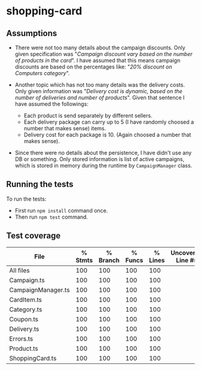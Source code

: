 # shopping-card

## Assumptions
* There were not too many details about the campaign discounts. Only given specification was "*Campaign discount vary based on the number of products in the card*". I have assumed that this means campaign discounts are based on the percentages like: "*20% discount on Computers category*".

* Another topic which has not too many details was the delivery costs. Only given information was "*Delivery cost is dynamic, based on the number of deliveries and number of products*". Given that sentence I have assumed the followings: 
    * Each product is send separately by different sellers.
    * Each delivery package can carry up to 5 (I have randomly choosed a number that makes sense) items.
    * Delivery cost for each package is 10. (Again choosed a number that makes sense).

* Since there were no details about the persistence, I have didn't use any DB or something. Only stored information is list of active campaigns, which is stored in memory during the runtime by `CampaignManager` class.

## Running the tests
To run the tests:
* First run `npm install` command once.
* Then run `npm test` command.

## Test coverage
File                | % Stmts | % Branch | % Funcs | % Lines | Uncovered Line #s 
--------------------|---------|----------|---------|---------|-------------------
All files           |     100 |      100 |     100 |     100 |                   
 Campaign.ts        |     100 |      100 |     100 |     100 |                   
 CampaignManager.ts |     100 |      100 |     100 |     100 |                   
 CardItem.ts        |     100 |      100 |     100 |     100 |                   
 Category.ts        |     100 |      100 |     100 |     100 |                   
 Coupon.ts          |     100 |      100 |     100 |     100 |                   
 Delivery.ts        |     100 |      100 |     100 |     100 |                   
 Errors.ts          |     100 |      100 |     100 |     100 |                   
 Product.ts         |     100 |      100 |     100 |     100 |                   
 ShoppingCard.ts    |     100 |      100 |     100 |     100 |                   
